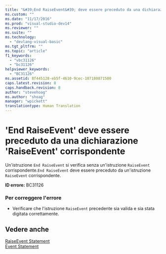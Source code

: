 ```yaml
---
title: "&#39;End RaiseEvent&#39; deve essere preceduto da una dichiarazione &#39;RaiseEvent&#39; corrispondente | Microsoft Docs"
ms.custom: ""
ms.date: "11/17/2016"
ms.prod: "visual-studio-dev14"
ms.reviewer: ""
ms.suite: ""
ms.technology: 
  - "devlang-visual-basic"
ms.tgt_pltfrm: ""
ms.topic: "article"
f1_keywords: 
  - "vbc31126"
  - "bc31126"
helpviewer_keywords: 
  - "BC31126"
ms.assetid: 8f445128-eb5f-4610-9cec-107180871500
caps.latest.revision: 8
caps.handback.revision: 8
author: "stevehoag"
ms.author: "shoag"
manager: "wpickett"
translationtype: Human Translation
---
```

# &#39;End RaiseEvent&#39; deve essere preceduto da una dichiarazione &#39;RaiseEvent&#39; corrispondente
Un'istruzione `End RaiseEvent` si verifica senza un'istruzione `RaiseEvent` corrispondente.`End RaiseEvent` deve essere preceduto da un'istruzione `RaiseEvent` corrispondente.  
  
 **ID errore:** BC31126  
  
### Per correggere l'errore  
  
-   Verificare che l'istruzione `RaiseEvent` precedente sia valida e sia stata digitata correttamente.  
  
## Vedere anche  
 [RaiseEvent Statement](../../visual-basic/language-reference/statements/raiseevent-statement.md)   
 [Event Statement](../../visual-basic/language-reference/statements/event-statement.md)